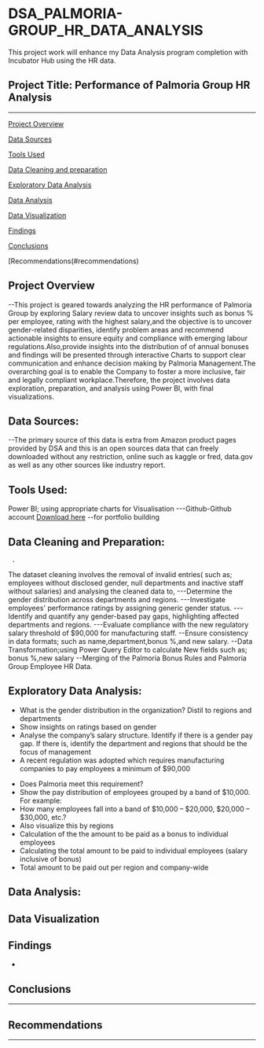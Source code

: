# DSA_PALMORIA-GROUP_HR_DATA_ANALYSIS
This project work will enhance my  Data Analysis program completion with Incubator Hub using the HR data.

## Project Title: Performance of Palmoria Group HR Analysis
---

[Project Overview](#project-overview)

[Data Sources](#data-sources)

[Tools Used](#tools-used)

[Data Cleaning and preparation](#data-cleaning-and-preparation)

[Exploratory Data Analysis](#exploratory-data-analysis)

 [Data Analysis](#data-analysis)

[Data Visualization](#data-visualization)

[Findings](#findings) 

[Conclusions](#conclusions)

[Recommendations(#recommendations)

## Project Overview

--This project is geared towards analyzing  the HR performance of Palmoria Group  by exploring Salary review data to uncover insights such as bonus % per employee, rating with the highest salary,and the objective is to uncover gender-related disparities, identify problem areas and recommend actionable insights to ensure equity and compliance with emerging labour regulations.Also,provide insights into the distribution of of annual bonuses and findings will be presented through interactive Charts to support clear communication and enhance decision making by Palmoria Management.The overarching goal is to enable the Company to foster a more inclusive, fair and legally compliant workplace.Therefore, the project involves data exploration, preparation, and analysis using Power BI, with final visualizations.

## Data Sources:
--The primary source of this data is extra from Amazon product pages provided by DSA and this is an open sources data that can freely downloaded without any restriction, online such as kaggle or fred, data.gov as well as any other sources like industry report.

## Tools Used:
 Power BI; using appropriate charts for Visualisation
---Github-Github account [Download here](https//www.github.com)
--for portfolio building

 
 ## Data Cleaning and Preparation:
     .
The dataset cleaning involves the removal of invalid entries( such as; employees without disclosed gender, null departments and inactive staff without salaries) and analysing the     cleaned data to,
---Determine the gender distribution across departments and regions.
---Investigate employees' performance ratings by assigning generic gender status.
---Identify and quantify any gender-based pay gaps, highlighting affected departments and regions.
---Evaluate compliance with the new regulatory salary threshold of $90,000 for manufacturing staff.
--Ensure consistency in data formats; such as name,department,bonus %,and new salary.
--Data Transformation;using Power Query Editor to calculate New fields such as; bonus %,new salary
--Merging of the Palmoria Bonus Rules and Palmoria Group Employee HR Data.

  
  ## Exploratory Data Analysis:

- What is the gender distribution in the organization? Distil to regions and 
departments 
- Show insights on ratings based on gender 
-  Analyse the company’s salary structure. Identify if there is a gender pay gap. If 
there is, identify the department and regions that should be the focus of 
management 
-  A recent regulation was adopted which requires manufacturing companies to pay 
employees a minimum of $90,000
* Does Palmoria meet this requirement? 
* Show the pay distribution of employees grouped by a band of $10,000. For example: 
* How many employees fall into a band of $10,000 – $20,000, $20,000 – $30,000, 
etc.? 
* Also visualize this by regions  
* Calculation of the the amount to be paid as a bonus to individual employees 
* Calculating the total amount to be paid to individual employees (salary inclusive of 
bonus) 
* Total amount to be paid out per region and company-wide


## Data Analysis:





## Data Visualization





## Findings
-




## Conclusions
---


## Recommendations
---


